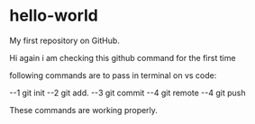 # hello-world
My first repository on GitHub.

Hi again i am checking this github command for the first time

following commands are to pass in terminal on vs code:

--1 git init
--2 git add.
--3 git commit
--4 git remote
--4 git push

These commands are working properly. 

